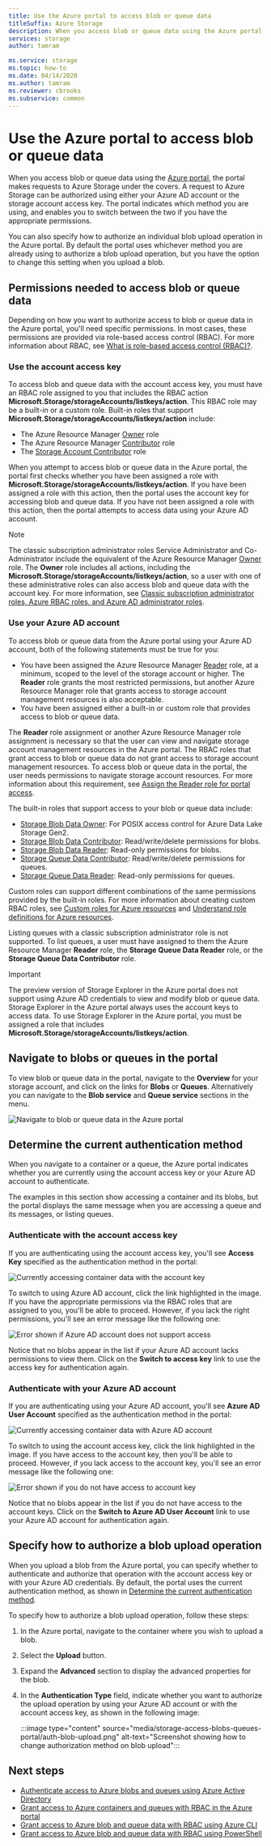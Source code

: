 ```yaml
---
title: Use the Azure portal to access blob or queue data
titleSuffix: Azure Storage
description: When you access blob or queue data using the Azure portal, the portal makes requests to Azure Storage under the covers. These requests to Azure Storage can be authenticated and authorized using either your Azure AD account or the storage account access key.
services: storage
author: tamram

ms.service: storage
ms.topic: how-to
ms.date: 04/14/2020
ms.author: tamram
ms.reviewer: cbrooks
ms.subservice: common
---
```


# Use the Azure portal to access blob or queue data

When you access blob or queue data using the [Azure portal](https://portal.azure.com), the portal makes requests to Azure Storage under the covers. A request to Azure Storage can be authorized using either your Azure AD account or the storage account access key. The portal indicates which method you are using, and enables you to switch between the two if you have the appropriate permissions.  

You can also specify how to authorize an individual blob upload operation in the Azure portal. By default the portal uses whichever method you are already using to authorize a blob upload operation, but you have the option to change this setting when you upload a blob.

## Permissions needed to access blob or queue data

Depending on how you want to authorize access to blob or queue data in the Azure portal, you'll need specific permissions. In most cases, these permissions are provided via role-based access control (RBAC). For more information about RBAC, see [What is role-based access control (RBAC)?](../../role-based-access-control/overview.md).

### Use the account access key

To access blob and queue data with the account access key, you must have an RBAC role assigned to you that includes the RBAC action **Microsoft.Storage/storageAccounts/listkeys/action**. This RBAC role may be a built-in or a custom role. Built-in roles that support **Microsoft.Storage/storageAccounts/listkeys/action** include:

- The Azure Resource Manager [Owner](../../role-based-access-control/built-in-roles.md#owner) role
- The Azure Resource Manager [Contributor](../../role-based-access-control/built-in-roles.md#contributor) role
- The [Storage Account Contributor](../../role-based-access-control/built-in-roles.md#storage-account-contributor) role

When you attempt to access blob or queue data in the Azure portal, the portal first checks whether you have been assigned a role with **Microsoft.Storage/storageAccounts/listkeys/action**. If you have been assigned a role with this action, then the portal uses the account key for accessing blob and queue data. If you have not been assigned a role with this action, then the portal attempts to access data using your Azure AD account.

> [!NOTE]
> The classic subscription administrator roles Service Administrator and Co-Administrator include the equivalent of the Azure Resource Manager [Owner](../../role-based-access-control/built-in-roles.md#owner) role. The **Owner** role includes all actions, including the **Microsoft.Storage/storageAccounts/listkeys/action**, so a user with one of these administrative roles can also access blob and queue data with the account key. For more information, see [Classic subscription administrator roles, Azure RBAC roles, and Azure AD administrator roles](../../role-based-access-control/rbac-and-directory-admin-roles.md#classic-subscription-administrator-roles).

### Use your Azure AD account

To access blob or queue data from the Azure portal using your Azure AD account, both of the following statements must be true for you:

- You have been assigned the Azure Resource Manager [Reader](../../role-based-access-control/built-in-roles.md#reader) role, at a minimum, scoped to the level of the storage account or higher. The **Reader** role grants the most restricted permissions, but another Azure Resource Manager role that grants access to storage account management resources is also acceptable.
- You have been assigned either a built-in or custom role that provides access to blob or queue data.

The **Reader** role assignment or another Azure Resource Manager role assignment is necessary so that the user can view and navigate storage account management resources in the Azure portal. The RBAC roles that grant access to blob or queue data do not grant access to storage account management resources. To access blob or queue data in the portal, the user needs permissions to navigate storage account resources. For more information about this requirement, see [Assign the Reader role for portal access](../common/storage-auth-aad-rbac-portal.md#assign-the-reader-role-for-portal-access).

The built-in roles that support access to your blob or queue data include:

- [Storage Blob Data Owner](../../role-based-access-control/built-in-roles.md#storage-blob-data-owner): For POSIX access control for Azure Data Lake Storage Gen2.
- [Storage Blob Data Contributor](../../role-based-access-control/built-in-roles.md#storage-blob-data-contributor): Read/write/delete permissions for blobs.
- [Storage Blob Data Reader](../../role-based-access-control/built-in-roles.md#storage-blob-data-reader): Read-only permissions for blobs.
- [Storage Queue Data Contributor](../../role-based-access-control/built-in-roles.md#storage-queue-data-contributor): Read/write/delete permissions for queues.
- [Storage Queue Data Reader](../../role-based-access-control/built-in-roles.md#storage-queue-data-reader): Read-only permissions for queues.

Custom roles can support different combinations of the same permissions provided by the built-in roles. For more information about creating custom RBAC roles, see [Custom roles for Azure resources](../../role-based-access-control/custom-roles.md) and [Understand role definitions for Azure resources](../../role-based-access-control/role-definitions.md).

Listing queues with a classic subscription administrator role is not supported. To list queues, a user must have assigned to them the Azure Resource Manager **Reader** role, the **Storage Queue Data Reader** role, or the **Storage Queue Data Contributor** role.

> [!IMPORTANT]
> The preview version of Storage Explorer in the Azure portal does not support using Azure AD credentials to view and modify blob or queue data. Storage Explorer in the Azure portal always uses the account keys to access data. To use Storage Explorer in the Azure portal, you must be assigned a role that includes **Microsoft.Storage/storageAccounts/listkeys/action**.

## Navigate to blobs or queues in the portal

To view blob or queue data in the portal, navigate to the **Overview** for your storage account, and click on the links for **Blobs** or **Queues**. Alternatively you can navigate to the **Blob service** and **Queue service** sections in the menu. 

![Navigate to blob or queue data in the Azure portal](media/storage-access-blobs-queues-portal/blob-queue-access.png)

## Determine the current authentication method

When you navigate to a container or a queue, the Azure portal indicates whether you are currently using the account access key or your Azure AD account to authenticate.

The examples in this section show accessing a container and its blobs, but the portal displays the same message when you are accessing a queue and its messages, or listing queues.

### Authenticate with the account access key

If you are authenticating using the account access key, you'll see **Access Key** specified as the authentication method in the portal:

![Currently accessing container data with the account key](media/storage-access-blobs-queues-portal/auth-method-access-key.png)

To switch to using Azure AD account, click the link highlighted in the image. If you have the appropriate permissions via the RBAC roles that are assigned to you, you'll be able to proceed. However, if you lack the right permissions, you'll see an error message like the following one:

![Error shown if Azure AD account does not support access](media/storage-access-blobs-queues-portal/auth-error-azure-ad.png)

Notice that no blobs appear in the list if your Azure AD account lacks permissions to view them. Click on the **Switch to access key** link to use the access key for authentication again.

### Authenticate with your Azure AD account

If you are authenticating using your Azure AD account, you'll see **Azure AD User Account** specified as the authentication method in the portal:

![Currently accessing container data with Azure AD account](media/storage-access-blobs-queues-portal/auth-method-azure-ad.png)

To switch to using the account access key, click the link highlighted in the image. If you have access to the account key, then you'll be able to proceed. However, if you lack access to the account key, you'll see an error message like the following one:

![Error shown if you do not have access to account key](media/storage-access-blobs-queues-portal/auth-error-access-key.png)

Notice that no blobs appear in the list if you do not have access to the account keys. Click on the **Switch to Azure AD User Account** link to use your Azure AD account for authentication again.

## Specify how to authorize a blob upload operation

When you upload a blob from the Azure portal, you can specify whether to authenticate and authorize that operation with the account access key or with your Azure AD credentials. By default, the portal uses the current authentication method, as shown in [Determine the current authentication method](#determine-the-current-authentication-method).

To specify how to authorize a blob upload operation, follow these steps:

1. In the Azure portal, navigate to the container where you wish to upload a blob.
1. Select the **Upload** button.
1. Expand the **Advanced** section to display the advanced properties for the blob.
1. In the **Authentication Type** field, indicate whether you want to authorize the upload operation by using your Azure AD account or with the account access key, as shown in the following image:

    :::image type="content" source="media/storage-access-blobs-queues-portal/auth-blob-upload.png" alt-text="Screenshot showing how to change authorization method on blob upload":::

## Next steps

- [Authenticate access to Azure blobs and queues using Azure Active Directory](storage-auth-aad.md)
- [Grant access to Azure containers and queues with RBAC in the Azure portal](storage-auth-aad-rbac-portal.md)
- [Grant access to Azure blob and queue data with RBAC using Azure CLI](storage-auth-aad-rbac-cli.md)
- [Grant access to Azure blob and queue data with RBAC using PowerShell](storage-auth-aad-rbac-powershell.md)
